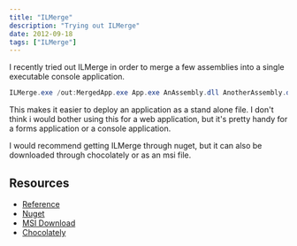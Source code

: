 ```yaml
---
title: "ILMerge"
description: "Trying out ILMerge"
date: 2012-09-18
tags: ["ILMerge"]
---
```


I recently tried out ILMerge in order to merge a few assemblies into a single executable console application. 

```powershell
ILMerge.exe /out:MergedApp.exe App.exe AnAssembly.dll AnotherAssembly.dll
```

This makes it easier to deploy an application as a stand alone file. I don't think i would bother using this for a web application, but it's pretty handy for a forms application or a console application. 

I would recommend getting ILMerge through nuget, but it can also be downloaded through chocolately or as an msi file.

## Resources
- [Reference](http://research.microsoft.com/en-us/people/mbarnett/ilmerge.aspx)
- [Nuget](https://nuget.org/packages/ilmerge)
- [MSI Download](http://www.microsoft.com/en-us/download/details.aspx?id=17630)
- [Chocolately](http://nuget.org/packages/chocolatey)

